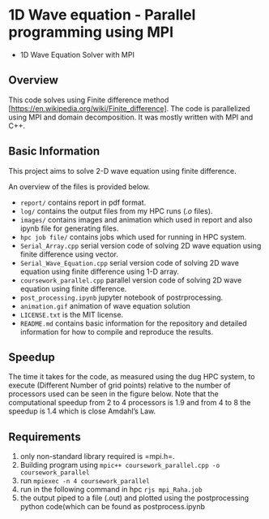 # 1D Wave equation - Parallel programming using MPI
* 1D Wave Equation Solver with MPI
## Overview
This code solves using Finite difference method [https://en.wikipedia.org/wiki/Finite_difference]. The code is parallelized using MPI and domain decomposition. It was mostly written with MPI and C++.

## Basic Information

This project aims to solve 2-D wave equation using finite difference. 

An overview of the files is provided below.


- `report/` contains report in pdf format.
- `log/` contains the output files from my HPC runs (*.o* files).
- `images/` contains images and animation which used in report and also ipynb file for generating files.
- `hpc job file/` contains jobs which used for running in HPC system.
- `Serial_Array.cpp` serial version code of solving 2D wave equation using finite difference using vector.
- `Serial_Wave_Equation.cpp` serial version code of solving 2D wave equation using finite difference using 1-D array.
- `coursework_parallel.cpp` parallel version code of solving 2D wave equation using finite difference.
- `post_processing.ipynb` jupyter notebook of postrprocessing.
- `animation.gif` animation of wave equation solution
- `LICENSE.txt` is the MIT license.
- `README.md` contains basic information for the repository and detailed information for how to compile and reproduce the results.


## Speedup
The time it takes for the code, as measured using the dug HPC system, to execute (Different Number of grid points) relative to the number of processors used can be seen in the figure below. Note that the computational speedup from 2 to 4 processors is 1.9 and from 4 to 8 the speedup is 1.4 which is close Amdahl’s Law.

## Requirements
1. only non-standard library required is =mpi.h=. 
2. Building program using `mpic++ coursework_parallel.cpp -o coursework_parallel`
3. run `mpiexec -n 4 coursework_parallel`
4. run in the following command in hpc `rjs mpi_Raha.job`
5. the output piped to a file (.out) and plotted using the
   postprocessing python code(which can be found as postprocess.ipynb
